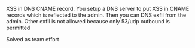 XSS in DNS CNAME record. You setup a DNS server to put XSS in CNAME records which is reflected to the admin. Then you can DNS exfil from the admin. Other exfil is not allowed because only 53/udp outbound is permitted

Solved as team effort
